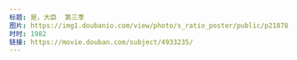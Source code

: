 ```yaml
---
标题: 是，大臣  第三季
图片: https://img1.doubanio.com/view/photo/s_ratio_poster/public/p2187837418.jpg
时时: 1982
链接: https://movie.douban.com/subject/4933235/
---
```

